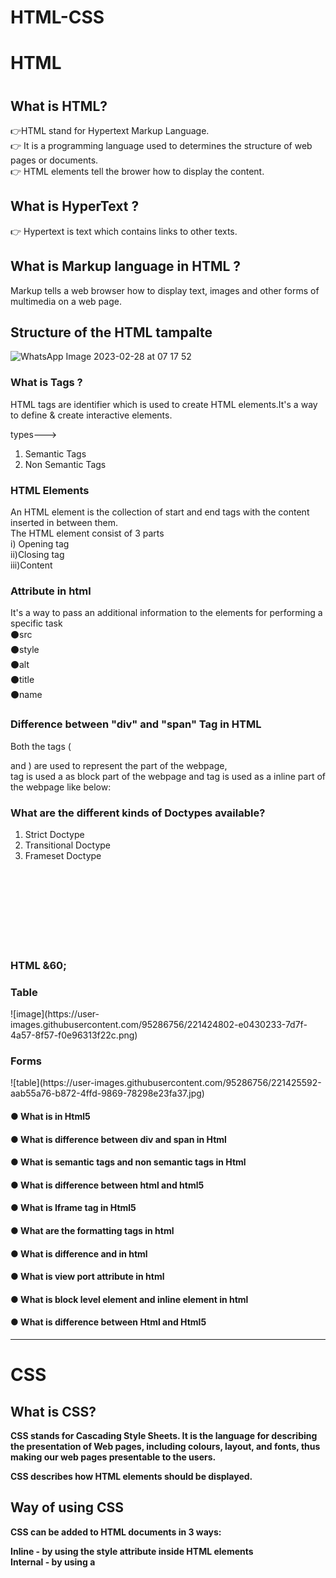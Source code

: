 # HTML-CSS





<h1> HTML <h1>
 
 <h2>  What is HTML? </h2>
 <p> 
  👉HTML stand for Hypertext Markup Language. <br>
  👉 It is a programming language used to determines the structure of web pages or documents. <br>
  👉 HTML elements tell the brower how to display the content. <br>
 
 
 </p>
 
 <h2> What is HyperText ? </h2>
 
 <p> 👉 Hypertext is text which contains links to other texts. </p>
 
 <h2> What is Markup language in HTML ? </h2>
 <p> Markup tells a web browser how to display text, images and other forms of multimedia on a web page. </p>
 
 
 <h2>  Structure of the HTML tampalte </h2>
 
 ![WhatsApp Image 2023-02-28 at 07 17 52](https://user-images.githubusercontent.com/95286756/221731851-fd22779d-c204-4e4c-9de4-8d22adffdbc3.jpg)


 <h3> What is Tags ? </h3>
 <p> HTML tags are identifier which is used to  create HTML elements.It's a way to define & create interactive elements.  <br>
  
  types---> <br>
  1. Semantic Tags <br>
  2. Non Semantic Tags <br>
 
 </p>
 
 
 <h3> HTML Elements </h3> 
  <p> An HTML element is the collection of start and end tags with the content inserted in between them. <br> The HTML element consist of 3 parts <br> i) Opening tag <br> ii)Closing tag <br> iii)Content 
 </p>
 
 <h3> Attribute in html </h3>
 <p> It's a way to pass an additional information to the elements for performing a specific task <br>
  ⚫src  <br>
  ⚫style   <br>
  ⚫alt <br>
  ⚫title <br>
  ⚫name <br>
  
  
 </p>
 
 <h3> Difference between "div" and "span" Tag in HTML </h3>
 <p> Both the tags (<div> and <span>) are used to represent the part of the webpage, <div> tag is used a as block part of the webpage and <span> tag is used as a inline part of the webpage like below: 
 </p>
 
 <h3> What are the different kinds of Doctypes available? </h3>
 <p>  

<ol>
<li> Strict Doctype </li> 
<li> Transitional Doctype </li>
<li> Frameset Doctype </li> 
</ol>
 </p>
 
 
 <h3> HTML &60;<svg> &62; Tag </h3>
 
 <h3> Table </h3>
 <p> 
 ![image](https://user-images.githubusercontent.com/95286756/221424802-e0430233-7d7f-4a57-8f57-f0e96313f22c.png)

 </p>
 
 <h3> Forms </h3>
 ![table](https://user-images.githubusercontent.com/95286756/221425592-aab55a76-b872-4ffd-9869-78298e23fa37.jpg)

 
 
 
  
<h4> ● What is <!Doctype html> in Html5 </h4>
<h4> ● What is difference between div and span in Html </h4>
<h4> ● What is semantic tags and non semantic tags in 
Html </h4>
<h4> ● What is difference between html and html5 </h4>
<h4> ● What is Iframe tag in Html5 </h4>
<h4> ● What are the formatting tags in html </h4>
<h4> ● What is difference <b> and <Strong> in html </h4>
<h4> ● What is view port attribute in html </h4>
<h4> ● What is block level element and inline element in
html  </h4>
 <h4> ● What is difference between Html and Html5 </h4>

  <hr>
 </h2>
  <h1>CSS</h1>
 <h2>  What is CSS? </h2>
 <p> CSS stands for Cascading Style Sheets. It is the language for describing the presentation of Web pages, including colours, layout, and fonts, thus making our web pages presentable to the users. </p>
 
 <p> CSS describes how HTML elements should be displayed. </p>
  
<h2> Way of using CSS  </h2>
<p>
CSS can be added to HTML documents in 3 ways:  <br>

Inline - by using the style attribute inside HTML elements  <br>
Internal - by using a <style> element in the <head> section <br>
External - by using a <link> element to link to an external CSS file <br>
  </p>
  
  <h2>  anatomy of css </h2>
![image](https://user-images.githubusercontent.com/95286756/216906246-c95b93c2-2ec9-4b6d-ad7c-c52b3cb66f37.png)
 
 
 <h2> What is the difference between a class and an ID? </h2>
 <p> The only difference between them is that “id” is unique in a page and can only apply to at most one element, while “class” selector can apply to multiple elements.  </p>
